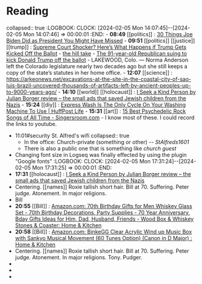 # Reading
collapsed:: true
:LOGBOOK:
CLOCK: [2024-02-05 Mon 14:07:45]--[2024-02-05 Mon 14:07:46] =>  00:00:01
:END:
	- **08:49** [[politics]] : [30 Things Joe Biden Did as President You Might Have Missed](https://www.politico.com/news/magazine/2024/02/02/joe-biden-30-policy-things-you-might-have-missed-00139046)
	- **09:51** [[politics]] [[justice]] [[trump]] : [Supreme Court Shocker? Here’s What Happens if Trump Gets Kicked Off the Ballot](https://www.politico.com/news/magazine/2024/02/05/predicting-the-fallout-if-the-supreme-court-throws-trump-off-the-ballot-00139381)
		- [the hill take](https://thehill.com/opinion/judiciary/4441073-the-supreme-courts-trump-ruling-could-be-the-beginning-of-the-end-for-our-democracy/)
		- [The 91-year-old Republican suing to kick Donald Trump off the ballot](https://www.washingtonpost.com/politics/2024/02/05/trump-supreme-court-ballot-norma-anderson/)
			- LAKEWOOD, Colo. — Norma Anderson left the Colorado legislature nearly two decades ago but she still keeps a copy of the state’s statutes in her home office.
	- **12:07** [[science]] :  https://arkeonews.net/excavations-at-the-site-in-the-coastal-city-of-sao-luis-brazil-uncovered-thousands-of-artifacts-left-by-ancient-peoples-up-to-9000-years-ago/
	- **14:10** [[world]] [[holocaust]] : [I Seek a Kind Person by Julian Borger review – the small ads that saved Jewish children from the Nazis](https://www.theguardian.com/books/2024/feb/05/i-seek-a-kind-person-by-julian-borger-review-the-small-ads-that-saved-jewish-children-from-the-nazis)
	- **15:24** [[diy]] :  [Express Wash Is The Only Cycle On Your Washing Machine To Use | HuffPost Life](https://www.huffpost.com/entry/washing-machine-best-cycle_l_65afdb83e4b09e7f5b9d51aa)
	- **15:31** [[art]] :  [15 Best Psychedelic Rock Songs of All Time - Singersroom.com](https://singersroom.com/w36/best-psychedelic-rock-songs-of-all-time/)
		- I know most of these. I could record the links to youtube.
- 11:01#security St. Alfred's wifi
  collapsed:: true
	- In the office: Church-private (something or other) -- *StAlfreds1601*
	- There is also a public one that is something like *church guest*
- Changing font size in Logseq was finally effected by using the plugin "Google fonts"
  :LOGBOOK:
  CLOCK: [2024-02-05 Mon 17:31:24]--[2024-02-05 Mon 17:31:25] =>  00:00:01
  :END:
- **17:31** [[holocaust]] : [I Seek a Kind Person by Julian Borger review – the small ads that saved Jewish children from the Nazis](https://www.theguardian.com/books/2024/feb/05/i-seek-a-kind-person-by-julian-borger-review-the-small-ads-that-saved-jewish-children-from-the-nazis)
- Centering. [[names]] Roxie tallish short hair. Bill at 70. Suffering. Peter judge. Atonement. In major religions.
- Bill
- **20:55** [[Bill]] :  [Amazon.com: 70th Birthday Gifts for Men Whiskey Glass Set - 70th Birthday Decorations, Party Supplies - 70 Year Anniversary, Bday Gifts Ideas for Him, Dad, Husband, Friends - Wood Box & Whiskey Stones & Coaster: Home & Kitchen](https://www.amazon.com/70th-Birthday-Gifts-Whiskey-Glass/dp/B0BJD9RXZ1/ref=sxin_14_pa_sp_search_thematic_sspa?content-id=amzn1.sym.432a6361-82bd-4986-a20f-2d4d577f5af5%3Aamzn1.sym.432a6361-82bd-4986-a20f-2d4d577f5af5&crid=3LPLSAK3UWRQF&cv_ct_cx=70th%2Bbirthday&keywords=70th%2Bbirthday&pd_rd_i=B0BJD9RXZ1&pd_rd_r=f9f9bcb4-832b-495e-b273-d7ab4ddfa5b5&pd_rd_w=eJHyY&pd_rd_wg=ScdSw&pf_rd_p=432a6361-82bd-4986-a20f-2d4d577f5af5&pf_rd_r=1GCW57JRJD61HN2V4SF0&qid=1707184383&sbo=RZvfv%2F%2FHxDF%2BO5021pAnSA%3D%3D&sprefix=70%2Bbirthday%2Caps%2C170&sr=1-1-3f7eb011-4703-48ad-8058-43dbff1e6b87-spons&sp_csd=d2lkZ2V0TmFtZT1zcF9zZWFyY2hfdGhlbWF0aWM&th=1)
- **20:58** [[Bill]] :  [Amazon.com: BinkeGG Clear Acrylic Wind up Music Box with Sankyo Musical Movement (60 Tunes Option) (Canon in D Major) : Home & Kitchen](https://www.amazon.com/BinkeGG-Acrylic-Sankyo-Musical-Movement/dp/B0B34C8LJX/ref=sr_1_18?crid=2YQDNE3SFUX1N&keywords=Canon%2Bd%2Bmajor&qid=1707184663&sprefix=canon%2Bd%2Bmajor%2Caps%2C165&sr=8-18&th=1)
- Centering. [[names]] Roxie tallish short hair. Bill at 70. Suffering. Peter judge. Atonement. In major religions. Tony. Pudger.
-
-
-